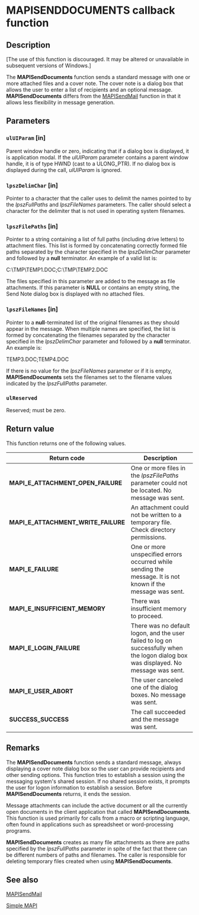 # MAPISENDDOCUMENTS callback function

## Description

[The use of this function is discouraged. It may be altered or unavailable in subsequent versions of Windows.]

The **MAPISendDocuments** function sends a standard message with one or more attached files and a cover note. The cover note is a dialog box that allows the user to enter a list of recipients and an optional message. **MAPISendDocuments** differs from the [MAPISendMail](https://learn.microsoft.com/previous-versions/windows/desktop/api/mapi/nc-mapi-mapisendmail) function in that it allows less flexibility in message generation.

## Parameters

### `ulUIParam` [in]

Parent window handle or zero, indicating that if a dialog box is displayed, it is application modal. If the *ulUIParam* parameter contains a parent window handle, it is of type HWND (cast to a ULONG_PTR). If no dialog box is displayed during the call, *ulUIParam* is ignored.

### `lpszDelimChar` [in]

Pointer to a character that the caller uses to delimit the names pointed to by the *lpszFullPaths* and *lpszFileNames* parameters. The caller should select a character for the delimiter that is not used in operating system filenames.

### `lpszFilePaths` [in]

Pointer to a string containing a list of full paths (including drive letters) to attachment files. This list is formed by concatenating correctly formed file paths separated by the character specified in the *lpszDelimChar* parameter and followed by a **null** terminator. An example of a valid list is:

C:\TMP\TEMP1.DOC;C:\TMP\TEMP2.DOC

The files specified in this parameter are added to the message as file attachments. If this parameter is **NULL** or contains an empty string, the Send Note dialog box is displayed with no attached files.

### `lpszFileNames` [in]

Pointer to a **null**-terminated list of the original filenames as they should appear in the message. When multiple names are specified, the list is formed by concatenating the filenames separated by the character specified in the *lpszDelimChar* parameter and followed by a **null** terminator. An example is:

TEMP3.DOC;TEMP4.DOC

If there is no value for the *lpszFileNames* parameter or if it is empty, **MAPISendDocuments** sets the filenames set to the filename values indicated by the *lpszFullPaths* parameter.

### `ulReserved`

Reserved; must be zero.

## Return value

This function returns one of the following values.

| Return code | Description |
| --- | --- |
| **MAPI_E_ATTACHMENT_OPEN_FAILURE** | One or more files in the *lpszFilePaths* parameter could not be located. No message was sent. |
| **MAPI_E_ATTACHMENT_WRITE_FAILURE** | An attachment could not be written to a temporary file. Check directory permissions. |
| **MAPI_E_FAILURE** | One or more unspecified errors occurred while sending the message. It is not known if the message was sent. |
| **MAPI_E_INSUFFICIENT_MEMORY** | There was insufficient memory to proceed. |
| **MAPI_E_LOGIN_FAILURE** | There was no default logon, and the user failed to log on successfully when the logon dialog box was displayed. No message was sent. |
| **MAPI_E_USER_ABORT** | The user canceled one of the dialog boxes. No message was sent. |
| **SUCCESS_SUCCESS** | The call succeeded and the message was sent. |

## Remarks

The **MAPISendDocuments** function sends a standard message, always displaying a cover note dialog box so the user can provide recipients and other sending options. This function tries to establish a session using the messaging system's shared session. If no shared session exists, it prompts the user for logon information to establish a session. Before **MAPISendDocuments** returns, it ends the session.

Message attachments can include the active document or all the currently open documents in the client application that called **MAPISendDocuments**. This function is used primarily for calls from a macro or scripting language, often found in applications such as spreadsheet or word-processing programs.

**MAPISendDocuments** creates as many file attachments as there are paths specified by the *lpszFullPaths* parameter in spite of the fact that there can be different numbers of paths and filenames. The caller is responsible for deleting temporary files created when using **MAPISendDocuments**.

## See also

[MAPISendMail](https://learn.microsoft.com/previous-versions/windows/desktop/api/mapi/nc-mapi-mapisendmail)

[Simple MAPI](https://learn.microsoft.com/previous-versions/dd296734(v=vs.85))